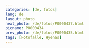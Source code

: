 ```yaml
---
categories: [de, fotos]
lang: de
layout: photo
next_photo: /de/fotos/P0000437.html
picname: P0000434
prev_photo: /de/fotos/P0000435.html
tags: [Fotofalle, Hyenas]
---
```

